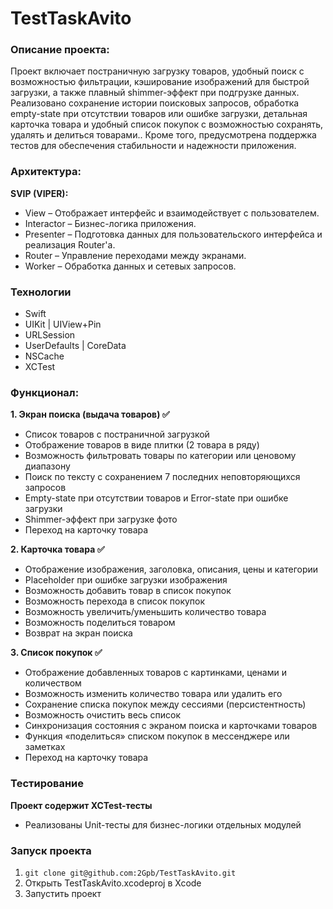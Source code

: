 # TestTaskAvito

### Описание проекта:
Проект включает постраничную загрузку товаров, удобный поиск с возможностью фильтрации, кэширование изображений для быстрой загрузки, а также плавный shimmer-эффект при подгрузке данных. 
Реализовано сохранение истории поисковых запросов, обработка empty-state при отсутствии товаров или ошибке загрузки, детальная карточка товара и удобный список покупок
с возможностью сохранять, удалять и делиться товарами.. Кроме того, предусмотрена поддержка тестов для обеспечения стабильности и надежности приложения.

### Архитектура:
**SVIP (VIPER):**

- View – Отображает интерфейс и взаимодействует с пользователем.
- Interactor – Бизнес-логика приложения.
- Presenter – Подготовка данных для пользовательского интерфейса и реализация Router'a.
- Router – Управление переходами между экранами.
- Worker – Обработка данных и сетевых запросов.

### Технологии

- Swift
- UIKit | UIView+Pin
- URLSession
- UserDefaults | CoreData
- NSCache
- XCTest

### Функционал:
**1. Экран поиска (выдача товаров) ✅** 
- Список товаров с постраничной загрузкой
- Отображение товаров в виде плитки (2 товара в ряду)
- Возможность фильтровать товары по категории или ценовому диапазону
- Поиск по тексту с сохранением 7 последних неповторяющихся запросов
- Empty-state при отсутствии товаров и Error-state при ошибке загрузки
- Shimmer-эффект при загрузке фото
- Переход на карточку товара


**2. Карточка товара ✅**
- Отображение изображения, заголовка, описания, цены и категории
- Placeholder при ошибке загрузки изображения
- Возможность добавить товар в список покупок
- Возможность перехода в список покупок 
- Возможность увеличить/уменьшить количество товара
- Возможность поделиться товаром
- Возврат на экран поиска

**3. Список покупок ✅**
- Отображение добавленных товаров с картинками, ценами и количеством
- Возможность изменить количество товара или удалить его
- Сохранение списка покупок между сессиями (персистентность)
- Возможность очистить весь список
- Синхронизация состояния с экраном поиска и карточками товаров
- Функция «поделиться» списком покупок в мессенджере или заметках
- Переход на карточку товара

### Тестирование

**Проект содержит XCTest-тесты**

- Реализованы Unit-тесты для бизнес-логики отдельных модулей

### Запуск проекта
1. ```git clone git@github.com:2Gpb/TestTaskAvito.git```
2. Открыть TestTaskAvito.xcodeproj в Xcode
3. Запустить проект
